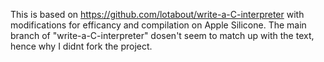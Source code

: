 This is based on https://github.com/lotabout/write-a-C-interpreter
with modifications for efficancy and compilation on Apple Silicone. The main branch of "write-a-C-interpreter" dosen't seem to match up with
the text, hence why I didnt fork the project.
